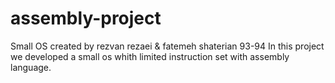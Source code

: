 assembly-project
================

Small OS
created by  rezvan rezaei   &   fatemeh shaterian
93-94
In this project we developed a small os whith limited instruction set with assembly language.
